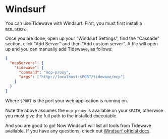 # Windsurf

You can use Tidewave with Windsurf. First, you must first install a [`mcp_proxy`](../guides/mcp_proxy.md).

Once you are done, open up your "Windsurf Settings", find the "Cascade" section,
click "Add Server" and then "Add custom server". A file will open up and you can
manually add Tidewave, as follows:

```json
{
  "mcpServers": {
    "tidewave": {
      "command": "mcp-proxy",
      "args": ["http://localhost:$PORT/tidewave/mcp"]
    }
  }
}
```

Where `$PORT` is the port your web application is running on.

Note the above assumes the `mcp-proxy` is available on your `$PATH`,
otherwise you must give the full path to the installed executable.

And you are good to go! Now Windsurf will list all tools from Tidewave
available. If you have any questions, check out [Windsurf official docs](https://docs.windsurf.com/windsurf/mcp#configuring-mcp).